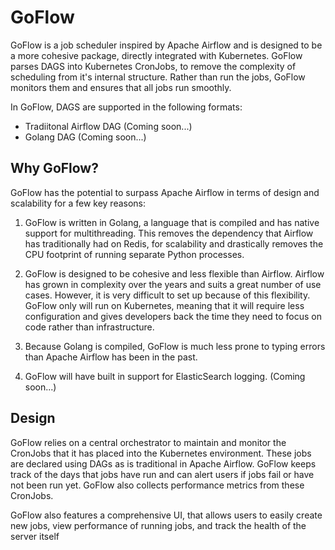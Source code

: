 # GoFlow

GoFlow is a job scheduler inspired by Apache Airflow and is designed to be a more cohesive package, 
directly integrated with Kubernetes. GoFlow parses DAGS into Kubernetes CronJobs, to remove the complexity
of scheduling from it's internal structure. Rather than run the jobs, GoFlow monitors them and ensures that
all jobs run smoothly.

In GoFlow, DAGS are supported in the following formats:

- Tradiitonal Airflow DAG (Coming soon...) 
- Golang DAG (Coming soon...)

## Why GoFlow?

GoFlow has the potential to surpass Apache Airflow in terms of design and scalability for a few key reasons:

1. GoFlow is written in Golang, a language that is compiled and has native support for multithreading. This 
removes the dependency that Airflow has traditionally had on Redis, for scalability and drastically removes
the CPU footprint of running separate Python processes.

2. GoFlow is designed to be cohesive and less flexible than Airflow. Airflow has grown in complexity over the
years and suits a great number of use cases. However, it is very difficult to set up because of this flexibility.
GoFlow only will run on Kubernetes, meaning that it will require less configuration and gives developers back the 
time they need to focus on code rather than infrastructure.

3. Because Golang is compiled, GoFlow is much less prone to typing errors than Apache Airflow has been in the past.

4. GoFlow will have built in support for ElasticSearch logging. (Coming soon...)

## Design

GoFlow relies on a central orchestrator to maintain and monitor the CronJobs that it has placed into the Kubernetes 
environment. These jobs are declared using DAGs as is traditional in Apache Airflow. GoFlow keeps track of the days 
that jobs have run and can alert users if jobs fail or have not been run yet. GoFlow also collects performance 
metrics from these CronJobs.

GoFlow also features a comprehensive UI, that allows users to easily create new jobs, view performance of running 
jobs, and track the health of the server itself